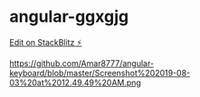# angular-ggxgjg

[Edit on StackBlitz ⚡️](https://stackblitz.com/edit/angular-ggxgjg)

https://github.com/Amar8777/angular-keyboard/blob/master/Screenshot%202019-08-03%20at%2012.49.49%20AM.png
